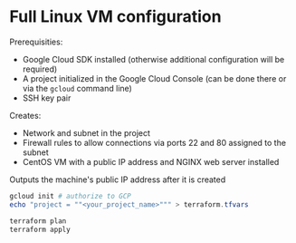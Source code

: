 # Full Linux VM configuration

Prerequisities:

- Google Cloud SDK installed (otherwise additional configuration will be required)
- A project initialized in the Google Cloud Console (can be done there or via the `gcloud` command line)
- SSH key pair

Creates:

- Network and subnet in the project
- Firewall rules to allow connections via ports 22 and 80 assigned to the subnet
- CentOS VM with a public IP address and NGINX web server installed

Outputs the machine's public IP address after it is created

```powershell
gcloud init # authorize to GCP
echo "project = ""<your_project_name>""" > terraform.tfvars

terraform plan
terraform apply
```
